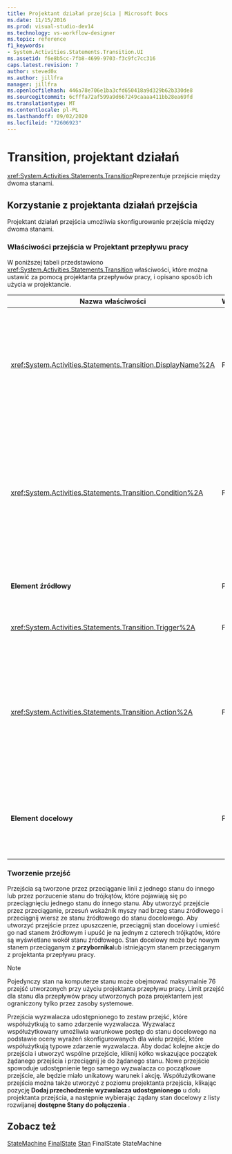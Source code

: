 ```yaml
---
title: Projektant działań przejścia | Microsoft Docs
ms.date: 11/15/2016
ms.prod: visual-studio-dev14
ms.technology: vs-workflow-designer
ms.topic: reference
f1_keywords:
- System.Activities.Statements.Transition.UI
ms.assetid: f6e8b5cc-7fb8-4699-9703-f3c9fc7cc316
caps.latest.revision: 7
author: steved0x
ms.author: jillfra
manager: jillfra
ms.openlocfilehash: 446a78e706e1ba3cfd650418a9d329b62b330de8
ms.sourcegitcommit: 6cfffa72af599a9d667249caaaa411bb28ea69fd
ms.translationtype: MT
ms.contentlocale: pl-PL
ms.lasthandoff: 09/02/2020
ms.locfileid: "72606923"
---
```

# <a name="transition-activity-designer"></a>Transition, projektant działań
<xref:System.Activities.Statements.Transition>Reprezentuje przejście między dwoma stanami.

## <a name="using-the-transition-activity-designer"></a>Korzystanie z projektanta działań przejścia
 Projektant działań przejścia umożliwia skonfigurowanie przejścia między dwoma stanami.

### <a name="transition-properties-in-the-workflow-designer"></a>Właściwości przejścia w Projektant przepływu pracy
 W poniższej tabeli przedstawiono <xref:System.Activities.Statements.Transition> właściwości, które można ustawić za pomocą projektanta przepływów pracy, i opisano sposób ich użycia w projektancie.

|Nazwa właściwości|Wymagany|Użycie|
|-------------------|--------------|-----------|
|<xref:System.Activities.Statements.Transition.DisplayName%2A>|Fałsz|Określa przyjazną nazwę <xref:System.Activities.Statements.Transition> projektanta działań. Wartość domyślna to **T1**. Wartość można edytować w siatce właściwości, w nagłówku rozwiniętego projektanta przejścia i w nagłówku sekcji akcji w rozwiniętym projektancie przejścia. Ta wartość <xref:System.Activities.Activity.DisplayName%2A> jest używana w nawigacyjnym nawigacji, który jest wyświetlany w górnej części projektanta przepływu pracy.<br /><br /> Chociaż <xref:System.Activities.Activity.DisplayName%2A> nie jest to ściśle wymagane, najlepszym rozwiązaniem jest użycie jednego z nich.|
|<xref:System.Activities.Statements.Transition.Condition%2A>|Fałsz|Jeśli jest obecny, określa wyrażenie, które musi oszacować **wartość true** przed przekazaniem kontroli do stanu docelowego. Ten warunek można edytować w siatce właściwości i w rozwiniętym projektancie przejścia. Wiele warunków w przejściu współdzielonym są oceniane w kolejności, w jakiej są wyświetlane w projektancie przejścia. **Uwaga:**  Należy pamiętać, że jeśli <xref:System.Activities.Statements.Transition.Condition%2A> wynik przejścia ma **wartość FAŁSZ** (lub wszystkie warunki przejścia wyzwalacza udostępnionego są oceniane na **Fałsz**), przejście nie zostanie wykonane, a wszystkie wyzwalacze dla wszystkich przejść ze stanu zostaną ponownie zaplanowane. W tym samouczku ta sytuacja nie może wystąpić ze względu na sposób skonfigurowania warunków (istnieją określone akcje dotyczące tego, czy wartość dopuszczalna jest poprawna czy niepoprawna).|
|**Element źródłowy**|Prawda|Wskazuje stan, z którego pochodzi to przejście. Kliknięcie nazwy stanu źródła powoduje przełączenie widoku projektanta do rozwiniętego widoku tego stanu. Ta wartość jest ustawiana podczas tworzenia przejścia i nie można jej zmienić.|
|<xref:System.Activities.Statements.Transition.Trigger%2A>|Fałsz|Określa działanie, którego zakończenie powoduje zainicjowanie przejścia. Aby ustawić to działanie, przeciągnij działanie z **przybornika** i upuść je na sekcję **wyzwalacz** przejścia.|
|<xref:System.Activities.Statements.Transition.Action%2A>|Fałsz|Określa działanie, które jest wykonywane po zakończeniu działania wyzwalacza i <xref:System.Activities.Statements.Transition.Condition%2A> , jeśli jest obecny, daje w wyniku **wartość true**. To działanie jest wykonywane podczas przejścia do stanu docelowego po <xref:System.Activities.Statements.State.Exit%2A> wykonaniu działania dla stanu źródła, jeśli jest obecny. Gdy projektant przejścia jest rozwinięty, tę wartość można ustawić przez przeciągnięcie działania z **przybornika** i upuszczenie go do sekcji **akcji** przejścia. Może istnieć wiele akcji dla jednego przejścia. Poszczególne akcje mogą być rozwinięte i uporządkowane. można je porządkować, klikając strzałkę w górę lub w dół, która pojawia się na akcji, gdy istnieje wiele akcji w przejściu.|
|**Element docelowy**|Prawda|Wskazuje stan, do którego komputer stanu przechodzi po zakończeniu przejścia. Odpowiada <xref:System.Activities.Statements.Transition.To%2A> Właściwości przejścia w modelu obiektów. Kliknięcie nazwy stanu docelowego powoduje przełączenie widoku projektanta do rozwiniętego widoku tego stanu. Ta wartość jest ustawiana podczas tworzenia przejścia i można ją zmienić, przeciągając strzałkę, która łączy przejście do stanu docelowego w projektancie.|

### <a name="creating-transitions"></a>Tworzenie przejść
 Przejścia są tworzone przez przeciąganie linii z jednego stanu do innego lub przez porzucenie stanu do trójkątów, które pojawiają się po przeciągnięciu jednego stanu do innego stanu. Aby utworzyć przejście przez przeciąganie, przesuń wskaźnik myszy nad brzeg stanu źródłowego i przeciągnij wiersz ze stanu źródłowego do stanu docelowego. Aby utworzyć przejście przez upuszczenie, przeciągnij stan docelowy i umieść go nad stanem źródłowym i upuść je na jednym z czterech trójkątów, które są wyświetlane wokół stanu źródłowego. Stan docelowy może być nowym stanem przeciąganym z **przybornika**lub istniejącym stanem przeciąganym z projektanta przepływu pracy.

> [!NOTE]
> Pojedynczy stan na komputerze stanu może obejmować maksymalnie 76 przejść utworzonych przy użyciu projektanta przepływu pracy. Limit przejść dla stanu dla przepływów pracy utworzonych poza projektantem jest ograniczony tylko przez zasoby systemowe.

 Przejścia wyzwalacza udostępnionego to zestaw przejść, które współużytkują to samo zdarzenie wyzwalacza. Wyzwalacz współużytkowany umożliwia warunkowe postęp do stanu docelowego na podstawie oceny wyrażeń skonfigurowanych dla wielu przejść, które współużytkują typowe zdarzenie wyzwalacza. Aby dodać kolejne akcje do przejścia i utworzyć wspólne przejście, kliknij kółko wskazujące początek żądanego przejścia i przeciągnij je do żądanego stanu. Nowe przejście spowoduje udostępnienie tego samego wyzwalacza co początkowe przejście, ale będzie miało unikatowy warunek i akcję. Współużytkowane przejścia można także utworzyć z poziomu projektanta przejścia, klikając pozycję **Dodaj przechodzenie wyzwalacza udostępnionego** u dołu projektanta przejścia, a następnie wybierając żądany stan docelowy z listy rozwijanej **dostępne Stany do połączenia** .

## <a name="see-also"></a>Zobacz też
 [StateMachine](../workflow-designer/statemachine-activity-designer.md) [FinalState](../workflow-designer/finalstate-activity-designer.md) [Stan](../workflow-designer/state-activity-designer.md) FinalState StateMachine